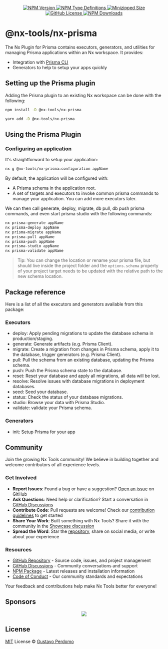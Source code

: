<p align="center">
  <a href="https://www.npmjs.com/package/@nx-tools/nx-prisma">
    <img alt="NPM Version" src="https://img.shields.io/npm/v/@nx-tools/nx-prisma"/>
  </a>
  <a href="https://www.npmjs.com/package/@nx-tools/nx-prisma">
    <img alt="NPM Type Definitions" src="https://img.shields.io/npm/types/@nx-tools/nx-prisma"/>
  </a>
  <a href="https://bundlephobia.com/package/@nx-tools/nx-prisma">
    <img alt="Minizipped Size" src="https://img.shields.io/bundlephobia/minzip/@nx-tools/nx-prisma" />
  </a>
  <a href="https://github.com/gperdomor/nx-tools/blob/main/LICENSE">
    <img alt="GitHub License" src="https://img.shields.io/github/license/gperdomor/nx-tools"/>
  </a>
  <a href="https://www.npmjs.com/package/@nx-tools/nx-prisma">
    <img alt="NPM Downloads" src="https://img.shields.io/npm/dm/@nx-tools/nx-prisma"/>
  </a>
</p>

# @nx-tools/nx-prisma

The Nx Plugin for Prisma contains executors, generators, and utilities for managing Prisma applications within an Nx workspace. It provides:

- Integration with [Prisma CLI](https://www.npmjs.com/package/prisma)
- Generators to help to setup your apps quickly

## Setting up the Prisma plugin

Adding the Prisma plugin to an existing Nx workspace can be done with the following:

```bash
npm install -D @nx-tools/nx-prisma
```

```bash
yarn add -D @nx-tools/nx-prisma
```

## Using the Prisma Plugin

### Configuring an application

It's straightforward to setup your application:

```bash
nx g @nx-tools/nx-prisma:configuration appName
```

By default, the application will be configured with:

- A Prisma schema in the application root.
- A set of targets and executors to invoke common prisma commands to manage your application. You can add more executors later.

We can then call generate, deploy, migrate, db pull, db push prisma commands, and even start prisma studio with the following commands:

```bash
nx prisma-generate appName
nx prisma-deploy appName
nx prisma-migrate appName
nx prisma-pull appName
nx prisma-push appName
nx prisma-studio appName
nx prisma-validate appName
```

> Tip: You can change the location or rename your prisma file, but should live inside the project folder and the `options.schema` property of your project target needs to be updated with the relative path to the new schema location.

## Package reference

Here is a list of all the executors and generators available from this package:

### Executors

- deploy: Apply pending migrations to update the database schema in production/staging.
- generate: Generate artifacts (e.g. Prisma Client).
- migrate: Create a migration from changes in Prisma schema, apply it to the database, trigger generators (e.g. Prisma Client).
- pull: Pull the schema from an existing database, updating the Prisma schema.
- push: Push the Prisma schema state to the database.
- reset: Reset your database and apply all migrations, all data will be lost.
- resolve: Resolve issues with database migrations in deployment databases.
- seed: Seed your database.
- status: Check the status of your database migrations.
- studio: Browse your data with Prisma Studio.
- validate: validate your Prisma schema.

### Generators

- init: Setup Prisma for your app

## Community

Join the growing Nx Tools community! We believe in building together and welcome contributors of all experience levels.

### Get Involved

- **Report Issues**: Found a bug or have a suggestion? [Open an issue](https://github.com/gperdomor/nx-tools/issues/new/choose) on GitHub
- **Ask Questions**: Need help or clarification? Start a conversation in [GitHub Discussions](https://github.com/gperdomor/nx-tools/discussions)
- **Contribute Code**: Pull requests are welcome! Check our [contribution guidelines](https://github.com/gperdomor/nx-tools/blob/main/CONTRIBUTING.md) to get started
- **Share Your Work**: Built something with Nx Tools? Share it with the community in the [Showcase discussion](https://github.com/gperdomor/nx-tools/discussions/categories/show-and-tell)
- **Spread the Word**: Star the [repository](https://github.com/gperdomor/nx-tools), share on social media, or write about your experience

### Resources

- [GitHub Repository](https://github.com/gperdomor/nx-tools) - Source code, issues, and project management
- [GitHub Discussions](https://github.com/gperdomor/nx-tools/discussions) - Community conversations and support
- [NPM Package](https://www.npmjs.com/package/@nx-tools/nx-prisma) - Latest releases and installation information
  <!-- - [Documentation](https://nx-tools.vercel.app) - Comprehensive guides and API reference -->
- [Code of Conduct](https://github.com/gperdomor/nx-tools/blob/main/CODE_OF_CONDUCT.md) - Our community standards and expectations

Your feedback and contributions help make Nx Tools better for everyone!

## Sponsors

<p align="center">
  <a href="https://cdn.jsdelivr.net/gh/gperdomor/static/sponsors.svg">
    <img src='https://cdn.jsdelivr.net/gh/gperdomor/static/sponsors.svg'/>
  </a>
</p>

## License

[MIT](https://github.com/gperdomor/nx-tools/blob/main/LICENSE) License © [Gustavo Perdomo](https://github.com/gperdomor)

